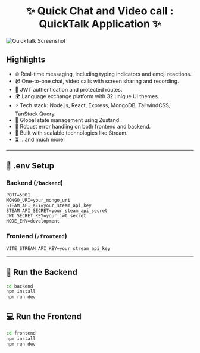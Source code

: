 <h1 align="center">✨ Quick Chat and Video call : QuickTalk Application ✨</h1>

![QuickTalk Screenshot](https://github.com/user-attachments/assets/f22523b6-1a58-4d37-9909-ea843cc0931b)

## Highlights

- 🌐 Real-time messaging, including typing indicators and emoji reactions.
- 📹 One-to-one chat, video calls with screen sharing and recording.
- 🔐 JWT authentication and protected routes.
- 🌍 Language exchange platform with 32 unique UI themes.
- ⚡ Tech stack: Node.js, React, Express, MongoDB, TailwindCSS, TanStack Query.
- 🧠 Global state management using Zustand.
- 🚨 Robust error handling on both frontend and backend.
- 🎯 Built with scalable technologies like Stream.
- ⏳ ...and much more!

---

## 🧪 .env Setup

### Backend (`/backend`)

```
PORT=5001
MONGO_URI=your_mongo_uri
STEAM_API_KEY=your_steam_api_key
STEAM_API_SECRET=your_steam_api_secret
JWT_SECRET_KEY=your_jwt_secret
NODE_ENV=development
```

### Frontend (`/frontend`)

```
VITE_STREAM_API_KEY=your_stream_api_key
```

---

## 🔧 Run the Backend

```bash
cd backend
npm install
npm run dev
```

## 💻 Run the Frontend

```bash
cd frontend
npm install
npm run dev
```
